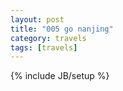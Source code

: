 ```yaml
---
layout: post
title: "005 go nanjing"
category: travels 
tags: [travels]
---
```

{% include JB/setup %}
